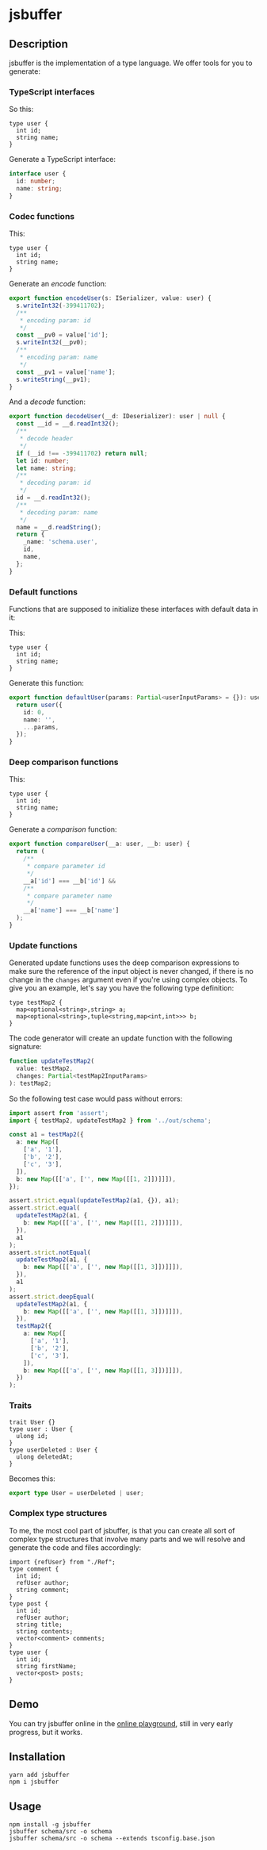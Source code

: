 # jsbuffer

## Description

jsbuffer is the implementation of a type language. We offer tools for you to generate:

### TypeScript interfaces

So this:

```
type user {
  int id;
  string name;
}
```

Generate a TypeScript interface:

```ts
interface user {
  id: number;
  name: string;
}
```

### Codec functions

This:

```
type user {
  int id;
  string name;
}
```

Generate an _encode_ function:

```ts
export function encodeUser(s: ISerializer, value: user) {
  s.writeInt32(-399411702);
  /**
   * encoding param: id
   */
  const __pv0 = value['id'];
  s.writeInt32(__pv0);
  /**
   * encoding param: name
   */
  const __pv1 = value['name'];
  s.writeString(__pv1);
}
```

And a _decode_ function:

```ts
export function decodeUser(__d: IDeserializer): user | null {
  const __id = __d.readInt32();
  /**
   * decode header
   */
  if (__id !== -399411702) return null;
  let id: number;
  let name: string;
  /**
   * decoding param: id
   */
  id = __d.readInt32();
  /**
   * decoding param: name
   */
  name = __d.readString();
  return {
    _name: 'schema.user',
    id,
    name,
  };
}
```

### Default functions

Functions that are supposed to initialize these interfaces with default data in it:

This:

```
type user {
  int id;
  string name;
}
```

Generate this function:

```ts
export function defaultUser(params: Partial<userInputParams> = {}): user {
  return user({
    id: 0,
    name: '',
    ...params,
  });
}
```

### Deep comparison functions

This:

```
type user {
  int id;
  string name;
}
```

Generate a _comparison_ function:

```ts
export function compareUser(__a: user, __b: user) {
  return (
    /**
     * compare parameter id
     */
    __a['id'] === __b['id'] &&
    /**
     * compare parameter name
     */
    __a['name'] === __b['name']
  );
}
```

### Update functions

Generated update functions uses the deep comparison expressions to make sure the reference of the input object is never changed, if there is no change in the `changes` argument even if you're using complex objects. To give you an example, let's say you have the following type definition:

```
type testMap2 {
  map<optional<string>,string> a;
  map<optional<string>,tuple<string,map<int,int>>> b;
}
```

The code generator will create an update function with the following signature:

```ts
function updateTestMap2(
  value: testMap2,
  changes: Partial<testMap2InputParams>
): testMap2;
```

<!--
The code generator will create an update function like the following:

```ts
export function updateTestMap2(
  value: testMap2,
  changes: Partial<testMap2InputParams>
) {
  if (typeof changes['a'] !== 'undefined') {
    if (
      !((l1, l2) =>
        l1.every(
          ([k1, v1], i) =>
            ((__dp11, __dp12) =>
              __dp11 !== null && __dp12 !== null
                ? __dp11 === __dp12
                : __dp11 === __dp12)(k1, l2[i][0]) && v1 === l2[i][1]
        ))(Array.from(changes['a']), Array.from(value['a']))
    ) {
      value = testMap2({
        ...value,
        a: changes['a'],
      });
    }
  }
  if (typeof changes['b'] !== 'undefined') {
    if (
      !((l1, l2) =>
        l1.every(
          ([k1, v1], i) =>
            ((__dp21, __dp22) =>
              __dp21 !== null && __dp22 !== null
                ? __dp21 === __dp22
                : __dp21 === __dp22)(k1, l2[i][0]) &&
            /* compare tuple item 0 of type string */ ((__a40, __b40) =>
              __a40 === __b40)(v1[0], l2[i][1][0]) &&
            /* compare tuple item 1 of type ReadonlyMap<number, number> */ ((
              __a41,
              __b41
            ) =>
              ((l1, l2) =>
                l1.every(([k1, v1], i) => k1 === l2[i][0] && v1 === l2[i][1]))(
                Array.from(__a41),
                Array.from(__b41)
              ))(v1[1], l2[i][1][1])
        ))(Array.from(changes['b']), Array.from(value['b']))
    ) {
      value = testMap2({
        ...value,
        b: changes['b'],
      });
    }
  }
  return value;
}
``` -->

So the following test case would pass without errors:

```ts
import assert from 'assert';
import { testMap2, updateTestMap2 } from '../out/schema';

const a1 = testMap2({
  a: new Map([
    ['a', '1'],
    ['b', '2'],
    ['c', '3'],
  ]),
  b: new Map([['a', ['', new Map([[1, 2]])]]]),
});

assert.strict.equal(updateTestMap2(a1, {}), a1);
assert.strict.equal(
  updateTestMap2(a1, {
    b: new Map([['a', ['', new Map([[1, 2]])]]]),
  }),
  a1
);
assert.strict.notEqual(
  updateTestMap2(a1, {
    b: new Map([['a', ['', new Map([[1, 3]])]]]),
  }),
  a1
);
assert.strict.deepEqual(
  updateTestMap2(a1, {
    b: new Map([['a', ['', new Map([[1, 3]])]]]),
  }),
  testMap2({
    a: new Map([
      ['a', '1'],
      ['b', '2'],
      ['c', '3'],
    ]),
    b: new Map([['a', ['', new Map([[1, 3]])]]]),
  })
);
```

### Traits

```
trait User {}
type user : User {
  ulong id;
}
type userDeleted : User {
  ulong deletedAt;
}
```

Becomes this:

```ts
export type User = userDeleted | user;
```

### Complex type structures

To me, the most cool part of jsbuffer, is that you can create all sort of complex type structures that involve many parts and we will resolve and generate the code and files accordingly:

```
import {refUser} from "./Ref";
type comment {
  int id;
  refUser author;
  string comment;
}
type post {
  int id;
  refUser author;
  string title;
  string contents;
  vector<comment> comments;
}
type user {
  int id;
  string firstName;
  vector<post> posts;
}
```

## Demo

You can try jsbuffer online in the [online playground](https://jsbufferviewerdemo-app.onrender.com/), still in very early progress, but it works.

## Installation

```
yarn add jsbuffer
npm i jsbuffer
```

## Usage

```
npm install -g jsbuffer
jsbuffer schema/src -o schema
jsbuffer schema/src -o schema --extends tsconfig.base.json
```
